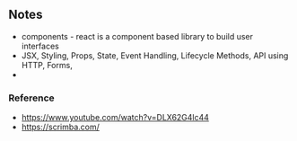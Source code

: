 ## Notes
- components - react is a component based library to build user interfaces
- JSX, Styling, Props, State, Event Handling, Lifecycle Methods, API using HTTP, Forms, 
- 
### Reference
- https://www.youtube.com/watch?v=DLX62G4lc44
- https://scrimba.com/
